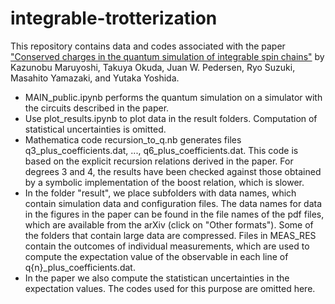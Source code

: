 # integrable-trotterization

This repository contains data and codes associated with the paper ["Conserved charges in the quantum simulation of integrable spin chains"](https://arxiv.org/abs/2208.00576) by 
Kazunobu Maruyoshi, Takuya Okuda, Juan W. Pedersen, Ryo Suzuki, Masahito Yamazaki, and Yutaka Yoshida.

- MAIN_public.ipynb performs the quantum simulation on a simulator with the circuits described in the paper.
- Use plot_results.ipynb to plot data in the result folders.  Computation of statistical uncertainties is omitted.
- Mathematica code recursion_to_q.nb generates files q3_plus_coefficients.dat, ..., q6_plus_coefficients.dat.  This code is based on the explicit recursion relations derived in the paper.  For degrees 3 and 4, the results have been checked against those obtained by a symbolic implementation of the boost relation, which is slower.
- In the folder "result", we place subfolders with data names, which contain simulation data and configuration files.  The data names for data in the figures in the paper can be found in the file names of the pdf files, which are available from the arXiv (click on "Other formats").  Some of the folders that contain large data are compressed.  Files in MEAS_RES contain the outcomes of individual measurements, which are used to compute the expectation value of the observable in each line of q{n}_plus_coefficients.dat.  
- In the paper we also compute the statistican uncertainties in the expectation values.  The codes used for this purpose are omitted here.
